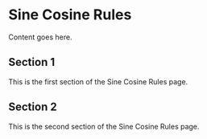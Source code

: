 # Sine Cosine Rules

Content goes here.

## Section 1

This is the first section of the Sine Cosine Rules page.

## Section 2

This is the second section of the Sine Cosine Rules page.

